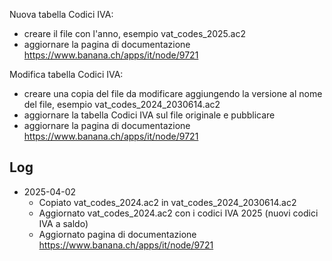 Nuova tabella Codici IVA:
- creare il file con l'anno, esempio vat_codes_2025.ac2
- aggiornare la pagina di documentazione https://www.banana.ch/apps/it/node/9721

Modifica tabella Codici IVA:
- creare una copia del file da modificare aggiungendo la versione al nome del file, esempio vat_codes_2024_2030614.ac2
- aggiornare la tabella Codici IVA sul file originale e pubblicare
- aggiornare la pagina di documentazione https://www.banana.ch/apps/it/node/9721

Log 
---
- 2025-04-02
    - Copiato vat_codes_2024.ac2 in vat_codes_2024_2030614.ac2
    - Aggiornato vat_codes_2024.ac2 con i codici IVA 2025 (nuovi codici IVA a saldo)
    - Aggiornato pagina di documentazione https://www.banana.ch/apps/it/node/9721

